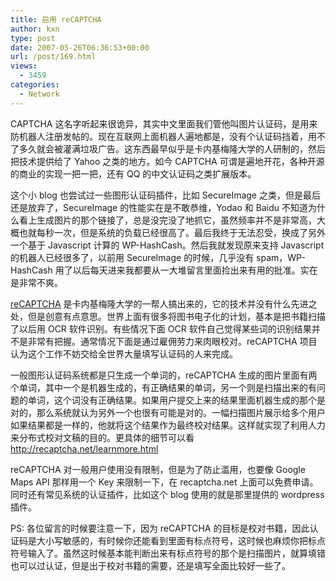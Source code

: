 ```yaml
---
title: 启用 reCAPTCHA
author: kxn
type: post
date: 2007-05-26T06:36:53+00:00
url: /post/169.html
views:
  - 3459
categories:
  - Network
---
```


CAPTCHA 这名字听起来很诡异，其实中文里面我们管他叫图片认证码，是用来防机器人注册发帖的。现在互联网上面机器人遍地都是，没有个认证码挡着，用不了多久就会被灌满垃圾广告。这东西最早似乎是卡内基梅隆大学的人研制的，然后把技术提供给了 Yahoo 之类的地方。如今 CAPTCHA 可谓是遍地开花，各种开源的商业的实现一把一把，还有 QQ 的中文认证码之类扩展版本。

这个小 blog 也尝试过一些图形认证码插件，比如 SecureImage 之类，但是最后还是放弃了，SecureImage 的性能实在是不敢恭维，Yodao 和 Baidu 不知道为什么看上生成图片的那个链接了，总是没完没了地抓它，虽然频率并不是非常高，大概也就每秒一次，但是系统的负载已经很高了。最后我终于无法忍受，换成了另外一个基于 Javascript 计算的 WP-HashCash。然后我就发现原来支持 Javascript 的机器人已经很多了，以前用 SecureImage 的时候，几乎没有 spam，WP-HashCash 用了以后每天进来我都要从一大堆留言里面捡出来有用的批准。实在是非常不爽。

[reCAPTCHA][1] 是卡内基梅隆大学的一帮人搞出来的，它的技术并没有什么先进之处，但是创意有点意思。世界上面有很多将图书电子化的计划，基本是把书籍扫描了以后用 OCR 软件识别。有些情况下面 OCR 软件自己觉得某些词的识别结果并不是非常有把握。通常情况下面是通过雇佣劳力来肉眼校对。reCAPTCHA 项目认为这个工作不妨交给全世界大量填写认证码的人来完成。

一般图形认证码系统都是只生成一个单词的，reCAPTCHA 生成的图片里面有两个单词，其中一个是机器生成的，有正确结果的单词，另一个则是扫描出来的有问题的单词，这个词没有正确结果。如果用户提交上来的结果里面机器生成的那个是对的，那么系统就认为另外一个也很有可能是对的。一幅扫描图片展示给多个用户如果结果都是一样的，他就将这个结果作为最终校对结果。这样就实现了利用人力来分布式校对文稿的目的。更具体的细节可以看 <http://recaptcha.net/learnmore.html>

reCAPTCHA 对一般用户使用没有限制，但是为了防止滥用，也要像 Google Maps API 那样用一个 Key 来限制一下，在 recaptcha.net 上面可以免费申请。同时还有常见系统的认证插件，比如这个 blog 使用的就是那里提供的 wordpress 插件。

PS: 各位留言的时候要注意一下，因为 reCAPTCHA 的目标是校对书籍，因此认证码是大小写敏感的，有时候你还能看到里面有标点符号，这时候也麻烦你把标点符号输入了。虽然这时候基本能判断出来有标点符号的那个是扫描图片，就算填错也可以过认证，但是出于校对书籍的需要，还是填写全面比较好一些了。

[1]: http://recaptcha.net
